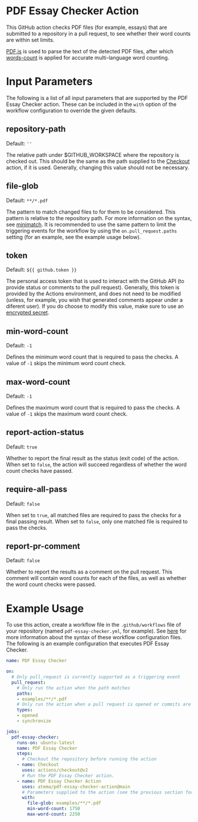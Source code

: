 # PDF Essay Checker Action

This GitHub action checks PDF files (for example, essays) that are submitted to a repository in a pull request, to see whether their word counts are within set limits.

[PDF.js](https://github.com/mozilla/pdf.js) is used to parse the text of the detected PDF files, after which [words-count](https://www.npmjs.com/package/words-count) is applied for accurate multi-language word counting.

# Input Parameters

The following is a list of all input parameters that are supported by the PDF Essay Checker action. These can be included in the `with` option of the workflow configuration to override the given defaults.

## repository-path

Default: `''`

The relative path under $GITHUB_WORKSPACE where the repository is checked out. This should be the same as the path supplied to the [Checkout](https://github.com/actions/checkout) action, if it is used. Generally, changing this value should not be necessary.

## file-glob

Default: `**/*.pdf`

The pattern to match changed files to for them to be considered. This pattern is relative to the repository path. For more information on the syntax, see [minimatch](https://www.npmjs.com/package/minimatch). It is recommended to use the same pattern to limit the triggering events for the workflow by using the `on.pull_request.paths` setting (for an example, see the example usage below).

## token

Default: `${{ github.token }}`

The personal access token that is used to interact with the GitHub API (to provide status or comments to the pull request). Generally, this token is provided by the Actions environment, and does not need to be modified (unless, for example, you wish that generated comments appear under a diferent user). If you do choose to modify this value, make sure to use an [encrypted secret](https://help.github.com/en/actions/automating-your-workflow-with-github-actions/creating-and-using-encrypted-secrets).

## min-word-count

Default: `-1`

Defines the minimum word count that is required to pass the checks. A value of `-1` skips the minimum word count check.

## max-word-count

Default: `-1`

Defines the maximum word count that is required to pass the checks. A value of `-1` skips the maximum word count check.

## report-action-status

Default: `true`

Whether to report the final result as the status (exit code) of the action. When set to `false`, the action will succeed regardless of whether the word count checks have passed.

## require-all-pass

Default: `false`

When set to `true`, all matched files are required to pass the checks for a final passing result. When set to `false`, only one matched file is required to pass the checks.

## report-pr-comment

Default: `false`

Whether to report the results as a comment on the pull request. This comment will contain word counts for each of the files, as well as whether the word count checks were passed.

# Example Usage

To use this action, create a workflow file in the `.github/workflows` file of your repository (named `pdf-essay-checker.yml`, for example). See [here](https://docs.github.com/en/actions/reference/workflow-syntax-for-github-actions) for more information about the syntax of these workflow configuration files. The following is an example configuration that executes PDF Essay Checker.

```yaml
name: PDF Essay Checker

on:
  # Only pull_request is currently supported as a triggering event
  pull_request:
    # Only run the action when the path matches
    paths:
    - examples/**/*.pdf
    # Only run the action when a pull request is opened or commits are added
    types:
    - opened
    - synchronize

jobs:
  pdf-essay-checker:
    runs-on: ubuntu-latest
    name: PDF Essay Checker
    steps:
      # Checkout the repository before running the action
    - name: Checkout
      uses: actions/checkout@v2
      # Run the PDF Essay Checker action.
    - name: PDF Essay Checker Action
      uses: atema/pdf-essay-checker-action@main
      # Parameters supplied to the action (see the previous section for all options)
      with:
        file-glob: examples/**/*.pdf
        min-word-count: 1750
        max-word-count: 2250
```
